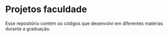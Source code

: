 # Projetos faculdade
Esse repositório contém os códigos que desenvolvi em diferentes matérias durante a graduação.
